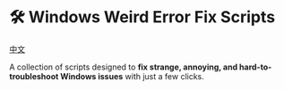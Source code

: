 # 🛠️ Windows Weird Error Fix Scripts

[中文](readme_zh.md)

A collection of scripts designed to **fix strange, annoying, and hard-to-troubleshoot Windows issues** with just a few clicks.
